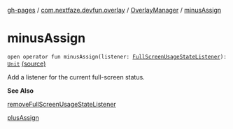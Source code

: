 [gh-pages](../../index.md) / [com.nextfaze.devfun.overlay](../index.md) / [OverlayManager](index.md) / [minusAssign](./minus-assign.md)

# minusAssign

`open operator fun minusAssign(listener: `[`FullScreenUsageStateListener`](../-full-screen-usage-state-listener.md)`): `[`Unit`](https://kotlinlang.org/api/latest/jvm/stdlib/kotlin/-unit/index.html) [(source)](https://github.com/NextFaze/dev-fun/tree/master/devfun/src/main/java/com/nextfaze/devfun/overlay/Overlays.kt#L200)

Add a listener for the current full-screen status.

**See Also**

[removeFullScreenUsageStateListener](remove-full-screen-usage-state-listener.md)

[plusAssign](plus-assign.md)

